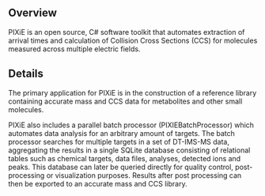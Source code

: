 ## Overview

PIXiE is an open source, C# software toolkit that automates extraction of arrival times 
and calculation of Collision Cross Sections (CCS) for molecules measured across 
multiple electric fields.

## Details

The primary application for PIXiE is in the construction of a reference library 
containing accurate mass and CCS data for metabolites and other small molecules. 

PIXiE also includes a parallel batch processor (PIXIEBatchProcessor) which 
automates data analysis for an arbitrary amount of targets. The batch processor 
searches for multiple targets in a set of DT-IMS-MS data, aggregating the results 
in a single SQLite database consisting of relational tables such as chemical targets,
data files, analyses, detected ions and peaks. This database can later be 
queried directly for quality control, post-processing or visualization purposes. 
Results after post processing can then be exported to an accurate mass and 
CCS library.
